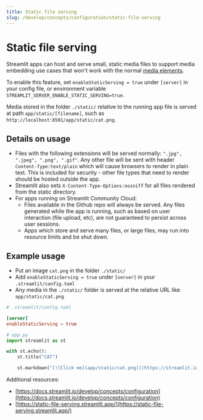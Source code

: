 ```yaml
---
title: Static file serving
slug: /develop/concepts/configuration/static-file-serving
---
```


# Static file serving

Streamlit apps can host and serve small, static media files to support media embedding use cases that
won't work with the normal [media elements](https://docs.streamlit.io/develop/api-reference/media).

To enable this feature, set `enableStaticServing = true` under `[server]` in your config file,
or environment variable `STREAMLIT_SERVER_ENABLE_STATIC_SERVING=true`.

Media stored in the folder `./static/` relative to the running app file is served at path
`app/static/[filename]`, such as `http://localhost:8501/app/static/cat.png`.

## Details on usage

- Files with the following extensions will be served normally: `".jpg", ".jpeg", ".png", ".gif"`. Any other
  file will be sent with header `Content-Type:text/plain` which will cause browsers to render in plain text.
  This is included for security - other file types that need to render should be hosted outside the app.
- Streamlit also sets `X-Content-Type-Options:nosniff` for all files rendered from the static directory.
- For apps running on Streamlit Community Cloud:
  - Files available in the Github repo will always be served. Any files generated while the app is running,
    such as based on user interaction (file upload, etc), are not guaranteed to persist across user sessions.
  - Apps which store and serve many files, or large files, may run into resource limits and be shut down.

## Example usage

- Put an image `cat.png` in the folder `./static/`
- Add `enableStaticServing = true` under `[server]` in your `.streamlit/config.toml`
- Any media in the `./static/` folder is served at the relative URL like `app/static/cat.png`

```toml
# .streamlit/config.toml

[server]
enableStaticServing = true
```

```python
# app.py
import streamlit as st

with st.echo():
    st.title("CAT")

    st.markdown("[![Click me](app/static/cat.png)](https://streamlit.io)")

```

Additional resources:

- [https://docs.streamlit.io/develop/concepts/configuration](https://docs.streamlit.io/develop/concepts/configuration)
- [https://static-file-serving.streamlit.app/](https://static-file-serving.streamlit.app/)

<Cloud src="https://static-file-serving.streamlit.app/?embedded=true" height="1000" />
